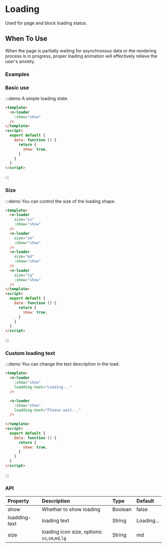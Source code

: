 
# Loading

Used for page and block loading status.

## When To Use
When the page is partially waiting for asynchronous data or the rendering process is in progress, proper loading animation will effectively relieve the user's anxiety.

### Examples

### Basic use

:::demo A simple loading state.

```html
<template>
  <n-loader
    :show="show"
  />
</template>
<script>
  export default {
    data: function () {
      return {
        show: true,
      }
    }
  }
</script>

```
:::

### Size

:::demo You can control the size of the loading shape.

```html
<template>
  <n-loader
    size="xs"
    :show="show"
  />
  <n-loader
    size="sm"
    :show="show"
  />
  <n-loader
    size="md"
    :show="show"
  />
  <n-loader
    size="lg"
    :show="show"
  />
</template>
<script>
  export default {
    data: function () {
      return {
        show: true,
      }
    }
  }
</script>

```
:::

### Custom loading text

:::demo You can change the text description in the load.

```html
<template>
  <n-loader
    :show="show"
    loadding-text="Loading..."
  />

  <n-loader
    :show="show"
    loadding-text="Please wait..."
  />
  
</template>
<script>
  export default {
    data: function () {
      return {
        show: true,
      }
    }
  }
</script>

```
:::

### API

| Property | Description | Type | Default |
| :--- | :--- | :--- | :--- |
| show | Whether to show loading | Boolean | false |
| loadding-text | loading text | String | Loading... |
| size    | loading icon size, options: `xs`,`sm`,`md`,`lg` | String     | md |